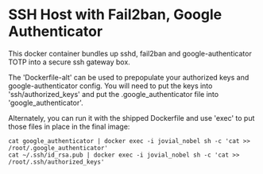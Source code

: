 SSH Host with Fail2ban, Google Authenticator
===
This docker container bundles up sshd, fail2ban and google-authenticator TOTP into a secure ssh gateway box.

The 'Dockerfile-alt' can be used to prepopulate your authorized keys and google-authenticator config. You will need to put the keys into 'ssh/authorized_keys' and put the .google_authenticator file into 'google_authenticator'.

Alternately, you can run it with the shipped Dockerfile and use 'exec' to put those files in place in the final image:

```
cat google_authenticator | docker exec -i jovial_nobel sh -c 'cat >> /root/.google_authenticator'
cat ~/.ssh/id_rsa.pub | docker exec -i jovial_nobel sh -c 'cat >> /root/.ssh/authorized_keys'
```

